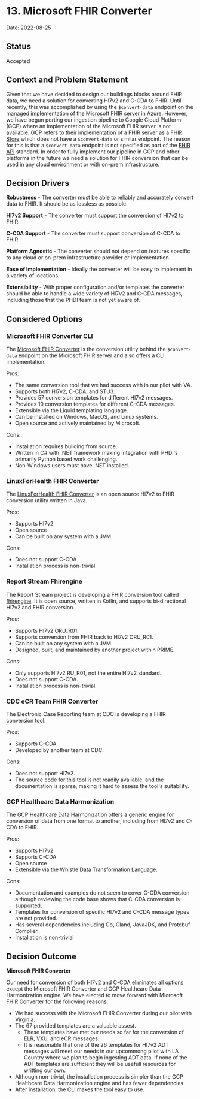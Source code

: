 # 13. Microsoft FHIR Converter

Date: 2022-08-25

## Status

Accepted

## Context and Problem Statement

Given that we have decided to design our buildings blocks around FHIR data, we need a solution for converting Hl7v2 and C-CDA to FHIR. Until recently, this was accomplished by using the `$convert-data` endpoint on the managed implementation of the [Microsoft FHIR server](https://github.com/microsoft/fhir-server) in Azure. However, we have begun porting our ingestion pipeline to Google Cloud Platform (GCP) where an implementation of the Microsoft FHIR server is not available. GCP refers to their implementation of a FHIR server as a [FHIR Store](https://cloud.google.com/healthcare-api/docs/reference/rest/v1/projects.locations.datasets.fhirStores) which does not have a `$convert-data` or similar endpoint. The reason for this is that a `$convert-data` endpoint is not specified as part of the [FHIR API](https://hl7.org/fhir/http.html) standard. In order to fully implement our pipeline in GCP and other platforms in the future we need a solution for FHIR conversion that can be used in any cloud environment or with on-prem infrastructure.     

## Decision Drivers

**Robustness** - The converter must be able to reliably and accurately convert data to FHIR. It should be as lossless as possible.

**Hl7v2 Support** - The converter must support the conversion of Hl7v2 to FHIR. 

**C-CDA Support** - The converter must support conversion of C-CDA to FHIR.

**Platform Agnostic** - The converter should not depend on features specific to any cloud or on-prem infrastructure provider or implementation.

**Ease of Implementation** - Ideally the converter will be easy to implement in a variety of locations.

**Extensibility** - With proper configuration and/or templates the converter should be able to handle a wide variety of Hl7v2 and C-CDA messages, including those that the PHDI team is not yet aware of.


## Considered Options

### Microsoft FHIR Converter CLI

The [Microsoft FHIR Converter](https://github.com/microsoft/FHIR-Converter) is the conversion utility behind the `$convert-data` endpoint on the Microsoft FHIR server and also offers a CLI implementation.

Pros:
- The same conversion tool that we had success with in our pilot with VA.
- Supports both Hl7v2, C-CDA, and STU3.
- Provides 57 conversion templates for different Hl7v2 messages.
- Provides 10 conversion templates for different C-CDA messages.
- Extensible via the Liquid templating language.
- Can be installed on Windows, MacOS, and Linux systems.
- Open source and actively maintained by Microsoft.

Cons:
- Installation requires building from source.
- Written in C# with .NET framework making integration with PHDI's primarily Python based work challenging.
- Non-Windows users must have .NET installed.

### LinuxForHealth FHIR Converter

The [LinuxForHealth FHIR Converter](https://github.com/LinuxForHealth/hl7v2-fhir-converter) is an open source Hl7v2 to FHIR conversion utility written in Java.

Pros:
- Supports Hl7v2
- Open source 
- Can be built on any system with a JVM.

Cons:
- Does not support C-CDA
- Installation process is non-trivial

### Report Stream Fhirengine

The Report Stream project is developing a FHIR conversion tool called [fhirengine](https://github.com/CDCgov/prime-reportstream/tree/master/prime-router/src/main/kotlin/fhirengine). It is open source, written in Kotlin, and supports bi-directional Hl7v2 and FHIR conversion.

Pros:
- Supports Hl7v2 ORU_R01.
- Supports conversion from FHIR back to Hl7v2 ORU_R01.
- Can be built on any system with a JVM.
- Designed, built, and maintained by another project within PRIME.

Cons:
- Only supports Hl7v2 RU_R01, not the entire Hl7v2 standard.
- Does not support C-CDA.
- Installation process is non-trivial.
 

### CDC eCR Team FHIR Converter

The Electronic Case Reporting team at CDC is developing a FHIR conversion tool.

Pros:
- Supports C-CDA
- Developed by another team at CDC.

Cons:
- Does not support Hl7v2.
- The source code for this tool is not readily available, and the documentation is sparse, making it hard to assess the tool's suitability.

### GCP Healthcare Data Harmonization

The [GCP Healthcare Data Harmonization](https://github.com/GoogleCloudPlatform/healthcare-data-harmonization) offers a generic engine for conversion of data from one format to another, including from Hl7v2 and C-CDA to FHIR.

Pros:
- Supports Hl7v2
- Supports C-CDA
- Open source
- Extensible via the Whistle Data Transformation Language.

Cons:
- Documentation and examples do not seem to cover C-CDA conversion although reviewing the code base shows that C-CDA conversion is supported.
- Templates for conversion of specific Hl7v2 and C-CDA message types are not provided.
- Has several dependencies including Go, Cland, JavaJDK, and Protobuf Complier.
- Installation is non-trivial


## Decision Outcome

**Microsoft FHIR Converter** 

Our need for conversion of both Hl7v2 and C-CDA eliminates all options except the Microsoft FHIR Converter and GCP Healthcare Data Harmonization engine. We have elected to move forward with Microsoft FHIR Converter for the following reasons:

- We had success with the Microsoft FHIR Converter during our pilot with Virginia.
- The 67 provided templates are a valuable assest.
    - These templates have met our needs so far for the conversion of ELR, VXU, and eCR messages.
    - It is reasonable that one of the 26 templates for Hl7v2 ADT messages will meet our needs in our upcommong pilot with LA Country where we plan to begin ingesting ADT data. If none of the ADT templates are sufficient they will be usefull resources for writting our own. 
- Although non-trivial, the installation process is simpler than the GCP Healthcare Data Harmonization engine and has fewer dependencies.
- After installation, the CLI makes the tool easy to use.
